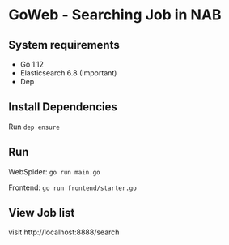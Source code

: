 # GoWeb - Searching Job in NAB

## System requirements

- Go 1.12
- Elasticsearch 6.8 (Important)
- Dep

## Install Dependencies

Run `dep ensure`

## Run

WebSpider: `go run main.go`

Frontend: `go run frontend/starter.go`

## View Job list

visit http://localhost:8888/search
